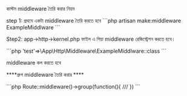 <p>কাস্টম middleware তৈরি করার নিয়ম </p>
<p> step 1: প্রথমে একটা middleware তৈরি করতে হবে 
```php
 artisan make:middleware ExampleMiddlware
```
<p>Step2: app->http->kernel.php ফাইল এ গিয়া  middleware রেজিস্ট্রেশন করতে হবে। </p>
```php
 'test'=>\App\Http\Middleware\ExampleMiddlware::class
```
<p>middleware কল করতে হবে <p>
<p>****গ্রুপ middleware তৈরি করার ****</p>
```php
 Route::middleware()->group(function(){
     ///
 })
```

